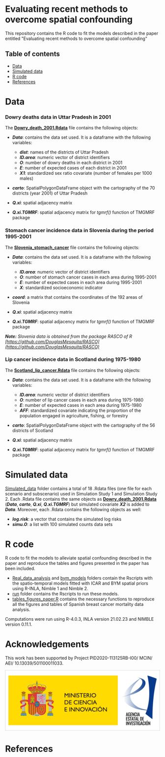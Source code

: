 # Evaluating recent methods to overcome spatial confounding
This repository contains the R code to fit the models described in the paper entitled "Evaluating recent methods to overcome spatial confounding"


## Table of contents

- [Data](#Data)
- [Simulated data](#SimulatedData)
- [R code](#R-code)
- [References](#References)


# Data
### Dowry deaths data in Uttar Pradesh in 2001

The [**Dowry_death_2001.Rdata**](https://github.com/spatialstatisticsupna/Spatial_confounding_article/blob/main/Data/Dowry_death_2001.Rdata) file contains the following objects:
  - **_Data_**: contains the data set used. It is a dataframe with the following variables:
    - **_dist_**: names of the districts of Uttar Pradesh
    - **_ID.area_**: numeric vector of district identifiers
    - **_O_**: number of dowry deaths in each district in 2001
    - **_E_**: number of expected cases of each district in 2001
    - **_X1_**: standardized sex ratio covariate (number of females per 1000 males)

  - **_carto_**: SpatialPolygonDataFrame object with the cartography of the 70 districts (year 2001) of Uttar Pradesh
  - **_Q.xi_**: spatial adjacency matrix
  - **_Q.xi.TGMRF_**: spatial adjacency matrix for _tgmrf()_ function of TMGMRF package


### Stomach cancer incidence data in Slovenia during the period 1995-2001

The [**Slovenia_stomach_cancer**](https://github.com/spatialstatisticsupna/Spatial_confounding_article/blob/main/Data/Slovenia_stomach_cancer.Rdata) file contains the following objects:
  - **_Data_**: contains the data set used. It is a dataframe with the following variables:
    - **_ID.area_**: numeric vector of district identifiers
    - **_O_**: number of stomach cancer cases in each area during 1995-2001
    - **_E_**: number of expected cases in each area during 1995-2001
    - **_X_**: standardized socioeconomic indicator
    
  - **_coord_**: a matrix that contains the coordinates of the 192 areas of Slovenia
  - **_Q.xi_**: spatial adjacency matrix
  - **_Q.xi.TGMRF_**: spatial adjacency matrix for _tgmrf()_ function of TMGMRF package
  
_**Note:** Slovenia data is obtained from the package RASCO of R [https://github.com/DouglasMesquita/RASCO](https://github.com/DouglasMesquita/RASCO)_


### Lip cancer incidence data in Scotland during 1975-1980

The [**Scotland_lip_cancer.Rdata**](https://github.com/spatialstatisticsupna/Spatial_confounding_article/blob/main/Data/Scotland_lip_cancer.Rdata) file contains the following objects:
  - **_Data_**: contains the data set used. It is a dataframe with the following variables:
    - **_ID.area_**: numeric vector of district identifiers
    - **_O_**: number of lip cancer cases in each area during 1975-1980
    - **_E_**: number of expected cases in each area during 1975-1980
    - **_AFF_**: standardized covariate indicating the proportion of the population engaged in agriculture, fishing, or forestry

  - **_carto_**: SpatialPolygonDataFrame object with the cartography of the 56 districts of Scotland
  - **_Q.xi_**: spatial adjacency matrix
  - **_Q.xi.TGMRF_**: spatial adjacency matrix for _tgmrf()_ function of TMGMRF package



# Simulated data
[Simulated_data](https://github.com/spatialstatisticsupna/Spatial_confounding_article/tree/main/Simulated_data) folder contains a total of 18 .Rdata files (one file for each scenario and subscenario) used in Simulation Study 1 and Simulation Study 2. Each .Rdata file contains the same objects as [**Dowry_death_2001.Rdata**](https://github.com/spatialstatisticsupna/Spatial_confounding_article/blob/main/Data/Dowry_death_2001.Rdata) (**_Data_**, **_carto_**, **_Q.xi_**, **_Q.xi.TGMRF_**) but simulated covariate **_X2_** is added to **_Data_**. Moreover, each .Rdata contains the following objects as well:

- **_log.risk_**: a vector that contains the simulated log risks
- **_simu.O_**: a list with 100 simulated counts data sets


# R code

R code to fit the models to alleviate spatial confounding described in the paper and reproduce the tables and figures presented in the paper has been included. 

- [Real_data_analysis](https://github.com/ArantxaUrdangarin/Comparing-R-INLA-and-NIMBLE/blob/main/R/icar_models) and [bym_models](https://github.com/ArantxaUrdangarin/Comparing-R-INLA-and-NIMBLE/blob/main/R/bym_models) folders contain the Rscripts with the spatio-temporal models fitted with ICAR and BYM spatial priors using R-INLA, Nimble 1 and Nimble 2. 
- [run](https://github.com/ArantxaUrdangarin/Comparing-R-INLA-and-NIMBLE/blob/main/R/run) folder contains the Rscripts to run these models.
- [tables_figures_paper.R](https://github.com/ArantxaUrdangarin/Comparing-R-INLA-and-NIMBLE/blob/main/R/tables_figures_paper.R) contains the necessary functions to reproduce all the figures and tables of Spanish breast cancer mortality data analysis.

Computations were run using R-4.0.3, INLA version 21.02.23 and NIMBLE version 0.11.1.

# Acknowledgements
This work has been supported by Project PID2020-113125RB-I00/ MCIN/ AEI/ 10.13039/501100011033.

![image](https://github.com/spatialstatisticsupna/Comparing-R-INLA-and-NIMBLE/blob/main/micin-aei.jpg)
 
# References

	 

